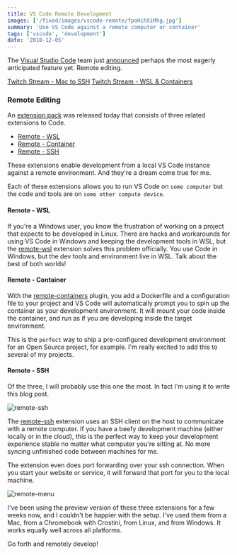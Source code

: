 ```yaml
---
title: VS Code Remote Development
images: ['/fixed/images/vscode-remote/fpoHihXiMhg.jpg']
summary: 'Use VS Code against a remote computer or container'
tags: ['vscode', 'development']
date: '2018-12-05'
---
```


The [Visual Studio Code](https://code.visualstudio.com/) team just [announced](https://cda.ms/RN) perhaps the most eagerly anticipated feature yet. Remote editing.

[Twitch Stream - Mac to SSH](https://www.twitch.tv/videos/419428954##)
[Twitch Stream - WSL & Containers](https://www.twitch.tv/videos/419800747)

### Remote Editing

An [extension pack](https://aka.ms/VSCodeRemoteExtensionPack) was released today that consists of three related extensions to Code.

- [Remote - WSL](https://marketplace.visualstudio.com/items?itemName=ms-vscode-remote.remote-wsl)
- [Remote - Container](https://marketplace.visualstudio.com/items?itemName=ms-vscode-remote.remote-containers)
- [Remote - SSH](https://marketplace.visualstudio.com/items?itemName=ms-vscode-remote.remote-ssh)

These extensions enable development from a local VS Code instance against a remote environment. And they're a dream come true for me.

Each of these extensions allows you to run VS Code on `some computer` but the code and tools are on `some other compute device`.

#### Remote - WSL

If you're a Windows user, you know the frustration of working on a project that expects to be developed in Linux. There are hacks and workarounds for using VS Code in Windows and keeping the development tools in WSL, but the [remote-wsl](https://marketplace.visualstudio.com/items?itemName=ms-vscode-remote.remote-wsl) extension solves this problem officially. You use Code in Windows, but the dev tools and environment live in WSL. Talk about the best of both worlds!

#### Remote - Container

With the [remote-containers](https://marketplace.visualstudio.com/items?itemName=ms-vscode-remote.remote-containers) plugin, you add a Dockerfile and a configuration file to your project and VS Code will automatically prompt you to spin up the container as your development environment. It will mount your code inside the container, and run as if you are developing inside the target environment.

This is the `perfect` way to ship a pre-configured development environment for an Open Source project, for example. I'm really excited to add this to several of my projects.

#### Remote - SSH

Of the three, I will probably use this one the most. In fact I'm using it to write this blog post.

![remote-ssh](/fixed/images/remotessh.png)

The [remote-ssh](https://marketplace.visualstudio.com/items?itemName=ms-vscode-remote.remote-ssh) extension uses an SSH client on the host to communicate with a remote computer. If you have a beefy development machine (either locally or in the cloud), this is the perfect way to keep your development experience stable no matter what computer you're sitting at. No more syncing unfinished code between machines for me.

The extension even does port forwarding over your ssh connection. When you start your website or service, it will forward that port for you to the local machine.

![remote-menu](/fixed/images/remotemenu.png)

I've been using the preview version of these three extensions for a few weeks now, and I couldn't be happier with the setup. I've used them from a Mac, from a Chromebook with Crostini, from Linux, and from Windows. It works equally well across all platforms.

Go forth and remotely develop!

